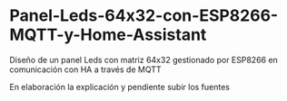 # Panel-Leds-64x32-con-ESP8266-MQTT-y-Home-Assistant
Diseño de un panel Leds con matriz 64x32 gestionado por ESP8266 en comunicación con HA a través de MQTT

En elaboración la explicación y pendiente subir los fuentes
